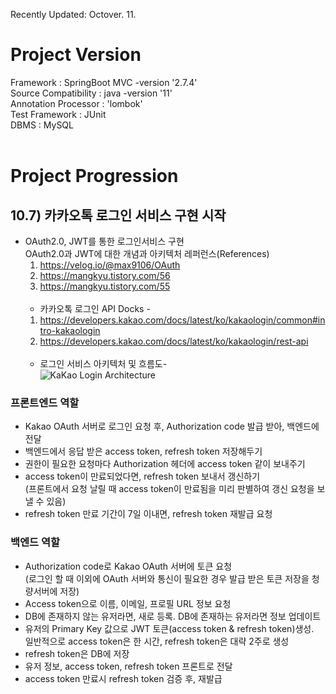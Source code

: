 Recently Updated: Octover. 11.

# **Project Version**

Framework : SpringBoot MVC -version '2.7.4'<br>
Source Compatibility : java -version '11'<br>
Annotation Processor : 'lombok'<br>
Test Framework : JUnit<br>
DBMS : MySQL<br>
<br>

# **Project Progression**

## 10.7) 카카오톡 로그인 서비스 구현 시작

- OAuth2.0, JWT를 통한 로그인서비스 구현<br>
  OAuth2.0과 JWT에 대한 개념과 아키텍처 레퍼런스(References)<br>
  1. https://velog.io/@max9106/OAuth<br>
  2. https://mangkyu.tistory.com/56<br>
  3. https://mangkyu.tistory.com/55<br>
     <br>
  - 카카오톡 로그인 API Docks - <br>
  1. https://developers.kakao.com/docs/latest/ko/kakaologin/common#intro-kakaologin<br>
  2. https://developers.kakao.com/docs/latest/ko/kakaologin/rest-api<br>
     <br>
  - 로그인 서비스 아키텍처 및 흐름도- <br>
    ![KaKao Login Architecture](https://user-images.githubusercontent.com/71485411/194915042-f3b97ff7-793c-4570-b2df-7ccb86cb1197.jpeg)
    <br>

### 프론트엔드 역할

- Kakao OAuth 서버로 로그인 요청 후, Authorization code 발급 받아, 백엔드에 전달<br>
- 백엔드에서 응답 받은 access token, refresh token 저장해두기<br>
- 권한이 필요한 요청마다 Authorization 헤더에 access token 같이 보내주기<br>
- access token이 만료되었다면, refresh token 보내서 갱신하기<br>(프론트에서 요청 날릴 때 access token이 만료됨을 미리 판별하여 갱신 요청을 보낼 수 있음)<br>
- refresh token 만료 기간이 7일 이내면, refresh token 재발급 요청<br>

### 백엔드 역할

- Authorization code로 Kakao OAuth 서버에 토큰 요청<br>
  (로그인 할 때 이외에 OAuth 서버와 통신이 필요한 경우 발급 받은 토큰 저장을 청량서버에 저장)<br>
- Access token으로 이름, 이메일, 프로필 URL 정보 요청<br>
- DB에 존재하지 않는 유저라면, 새로 등록. DB에 존재하는 유저라면 정보 업데이트<br>
- 유저의 Primary Key 값으로 JWT 토큰(access token & refresh token)생성.<br>일반적으로 access token은 한 시간, refresh token은 대략 2주로 생성<br>
- refresh token은 DB에 저장<br>
- 유저 정보, access token, refresh token 프론트로 전달<br>
- access token 만료시 refresh token 검증 후, 재발급<br>
